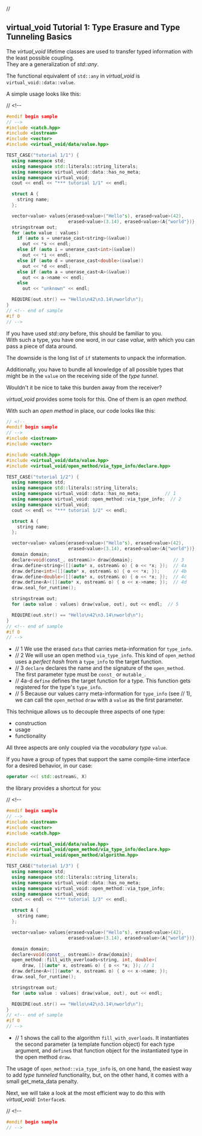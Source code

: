﻿// <!--
#if 0
// -->

<a name="t1"></a>
## virtual_void Tutorial 1: Type Erasure and Type Tunneling Basics

The *virtual_void* lifetime classes are used to transfer typed information with the least possible coupling.  
They are a generalization of *std::any*.

The functional equivalent of `std::any` in *virtual_void* is `virtual_void::data::value`.

A simple usage looks like this:

// <!--
```cpp
#endif begin sample
// -->
#include <catch.hpp>
#include <iostream>
#include <vector>
#include <virtual_void/data/value.hpp>

TEST_CASE("tutorial 1/1") {
  using namespace std;
  using namespace std::literals::string_literals;
  using namespace virtual_void::data::has_no_meta;
  using namespace virtual_void;
  cout << endl << "*** tutorial 1/1" << endl;

  struct A {
    string name;
  };

  vector<value> values{erased<value>("Hello"s), erased<value>(42),
                       erased<value>(3.14), erased<value>(A{"world"})};
  stringstream out;
  for (auto value : values)
    if (auto s = unerase_cast<string>(&value))
      out << *s << endl;
    else if (auto i = unerase_cast<int>(&value))
      out << *i << endl;
    else if (auto d = unerase_cast<double>(&value))
      out << *d << endl;
    else if (auto a = unerase_cast<A>(&value))
      out << a->name << endl;
    else
      out << "unknown" << endl;

  REQUIRE(out.str() == "Hello\n42\n3.14\nworld\n");
}
// <!-- end of sample
#if 0
// -->
```
If you have used *std::any* before, this should be familiar to you.  
With such a type, you have one word, in our case *value*, with which you can pass a piece of data around.

The downside is the long list of `if` statements to unpack the information.  

Additionally, you have to bundle all knowledge of all possible types that might be in the `value` on the receiving side of the *type tunnel*.

Wouldn't it be nice to take this burden away from the receiver?

<a name="t2"></a>

*virtual_void* provides some tools for this. One of them is an *open method*.  

With such an *open method* in place, our code looks like this:


```cpp
// <!--
#endif begin sample
// -->
#include <iostream>
#include <vector>

#include <catch.hpp>
#include <virtual_void/data/value.hpp>
#include <virtual_void/open_method/via_type_info/declare.hpp>

TEST_CASE("tutorial 1/2") {
  using namespace std;
  using namespace std::literals::string_literals;
  using namespace virtual_void::data::has_no_meta;         // 1
  using namespace virtual_void::open_method::via_type_info;  // 2
  using namespace virtual_void;
  cout << endl << "*** tutorial 1/2" << endl;

  struct A {
    string name;
  };

  vector<value> values{erased<value>("Hello"s), erased<value>(42),
                       erased<value>(3.14), erased<value>(A{"world"})};
  domain domain;
  declare<void(const_, ostream&)> draw{domain};               // 3
  draw.define<string>([](auto* x, ostream& o) { o << *x; });  // 4a
  draw.define<int>([](auto* x, ostream& o) { o << *x; });     // 4b
  draw.define<double>([](auto* x, ostream& o) { o << *x; });  // 4c
  draw.define<A>([](auto* x, ostream& o) { o << x->name; });  // 4d
  draw.seal_for_runtime();

  stringstream out;
  for (auto value : values) draw(value, out), out << endl;  // 5

  REQUIRE(out.str() == "Hello\n42\n3.14\nworld\n");
}
// <!-- end of sample
#if 0 
// -->
```

- // 1 We use the erased `data` that carries meta-information for `type_info`.
- // 2 We will use an open method `via_type_info`. This kind of `open_method` uses a *perfect hash* from a `type_info` to the target function.
- // 3 `declare` declares the name and the signature of the `open_method`. The first parameter type must be `const_` or `mutable_`.
- // 4a-d `define` defines the target function for a type. This function gets registered for the type's `type_info`.
- // 5 Because our values carry meta-information for `type_info` (see // 1), we can call the `open_method` `draw` with a `value` as the first parameter.

This technique allows us to decouple three aspects of one type:
- construction
- usage
- functionality

All three aspects are only coupled via the *vocabulary type* `value`.

<a name="t3"></a>
If you have a group of types that support the same compile-time interface for a desired behavior, in our case:

```cpp
operator <<( std::ostream&, X)
```
the library provides a shortcut for you: 

// <!--
```cpp
#endif begin sample
// -->
#include <iostream>
#include <vector>
#include <catch.hpp>

#include <virtual_void/data/value.hpp>
#include <virtual_void/open_method/via_type_info/declare.hpp>
#include <virtual_void/open_method/algorithm.hpp>

TEST_CASE("tutorial 1/3") {
  using namespace std;
  using namespace std::literals::string_literals;
  using namespace virtual_void::data::has_no_meta;
  using namespace virtual_void::open_method::via_type_info;
  using namespace virtual_void;
  cout << endl << "*** tutorial 1/3" << endl;

  struct A {
    string name;
  };

  vector<value> values{erased<value>("Hello"s), erased<value>(42),
                       erased<value>(3.14), erased<value>(A{"world"})};

  domain domain;
  declare<void(const_, ostream&)> draw{domain};
  open_method::fill_with_overloads<string, int, double>(
      draw, [](auto* x, ostream& o) { o << *x; }); // 1
  draw.define<A>([](auto* x, ostream& o) { o << x->name; });
  draw.seal_for_runtime();

  stringstream out;
  for (auto value : values) draw(value, out), out << endl;

  REQUIRE(out.str() == "Hello\n42\n3.14\nworld\n");
}
// <!-- end of sample
#if 0 
// -->
```

- // 1 shows the call to the algorithm `fill_with_overloads`. It instantiates the second parameter (a template function object) for each type argument, and `define`s that function object for the instantiated type in the open method `draw`.

The usage of `open_method::via_type_info` is, on one hand, the easiest way to add *type tunneled* functionality, but, on the other hand, it comes with a small get_meta_data penalty.

Next, we will take a look at the most efficient way to do this with *virtual_void*: `Interface`s.

// <!--
```cpp
#endif begin sample
// -->
